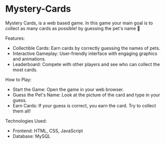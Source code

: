# Mystery-Cards
Mystery Cards, is a web based game. In this game your main goal is to collect as many cards as possible!
by guessing the pet's name 🐶

Features:
- Collectible Cards: Earn cards by correctly guessing the names of pets.
- Interactive Gameplay: User-friendly interface with engaging graphics and animations.
- Leaderboard: Compete with other players and see who can collect the most cards.

How to Play:
- Start the Game: Open the game in your web browser.
- Guess the Pet's Name: Look at the picture of the card and type in your guess.
- Earn Cards: If your guess is correct, you earn the card. Try to collect them all!

Technologies Used:
- Frontend: HTML, CSS, JavaScript
- Database: MySQL
